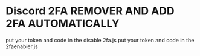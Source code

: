 # Discord 2FA REMOVER AND ADD 2FA AUTOMATICALLY 

put your token and code in the disable 2fa.js
put your token and code in the 2faenabler.js
